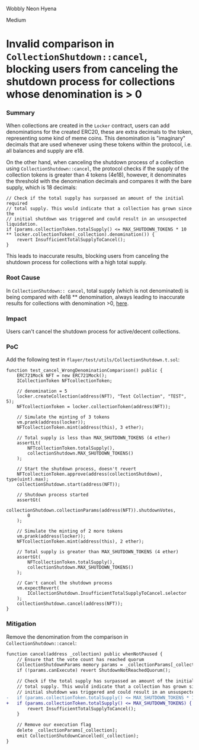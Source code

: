 Wobbly Neon Hyena

Medium

# Invalid comparison in `CollectionShutdown::cancel`, blocking users from canceling the shutdown process for collections whose denomination is > 0

### Summary

When collections are created in the `Locker` contract, users can add denominations for the created ERC20, these are extra decimals to the token, representing some kind of meme coins. This denomination is "imaginary" decimals that are used whenever using these tokens within the protocol, i.e. all balances and supply are e18.

On the other hand, when canceling the shutdown process of a collection using `CollectionShutdown::cancel`, the protocol checks if the supply of the collection tokens is greater than 4 tokens (4e18), however, it denominates the threshold with the denomination decimals and compares it with the bare supply, which is 18 decimals:
```solidity
// Check if the total supply has surpassed an amount of the initial required
// total supply. This would indicate that a collection has grown since the
// initial shutdown was triggered and could result in an unsuspected liquidation.
if (params.collectionToken.totalSupply() <= MAX_SHUTDOWN_TOKENS * 10 ** locker.collectionToken(_collection).denomination()) {
    revert InsufficientTotalSupplyToCancel();
}
```

This leads to inaccurate results, blocking users from canceling the shutdown process for collections with a high total supply.

### Root Cause

In `CollectionShutdown:: cancel`, total supply (which is not denominated) is being compared with 4e18 ** denomination, always leading to inaccurate results for collections with denomination >0, [here](https://github.com/sherlock-audit/2024-08-flayer/blob/main/flayer/src/contracts/utils/CollectionShutdown.sol#L390-L405).

### Impact

Users can't cancel the shutdown process for active/decent collections.

### PoC

Add the following test in `flayer/test/utils/CollectionShutdown.t.sol`:

```solidity
function test_cancel_WrongDenominationComparison() public {
    ERC721Mock NFT = new ERC721Mock();
    ICollectionToken NFTcollectionToken;

    // denomination = 5
    locker.createCollection(address(NFT), "Test Collection", "TEST", 5);
    NFTcollectionToken = locker.collectionToken(address(NFT));

    // Simulate the minting of 3 tokens
    vm.prank(address(locker));
    NFTcollectionToken.mint(address(this), 3 ether);

    // Total supply is less than MAX_SHUTDOWN_TOKENS (4 ether)
    assertLt(
        NFTcollectionToken.totalSupply(),
        collectionShutdown.MAX_SHUTDOWN_TOKENS()
    );

    // Start the shutdown process, doesn't revert
    NFTcollectionToken.approve(address(collectionShutdown), type(uint).max);
    collectionShutdown.start(address(NFT));

    // Shutdown process started
    assertGt(
        collectionShutdown.collectionParams(address(NFT)).shutdownVotes,
        0
    );

    // Simulate the minting of 2 more tokens
    vm.prank(address(locker));
    NFTcollectionToken.mint(address(this), 2 ether);

    // Total supply is greater than MAX_SHUTDOWN_TOKENS (4 ether)
    assertGt(
        NFTcollectionToken.totalSupply(),
        collectionShutdown.MAX_SHUTDOWN_TOKENS()
    );

    // Can't cancel the shutdown process
    vm.expectRevert(
        ICollectionShutdown.InsufficientTotalSupplyToCancel.selector
    );
    collectionShutdown.cancel(address(NFT));
}
```

### Mitigation

Remove the denomination from the comparison in `CollectionShutdown::cancel`:

```diff
function cancel(address _collection) public whenNotPaused {
    // Ensure that the vote count has reached quorum
    CollectionShutdownParams memory params = _collectionParams[_collection];
    if (!params.canExecute) revert ShutdownNotReachedQuorum();

    // Check if the total supply has surpassed an amount of the initial required
    // total supply. This would indicate that a collection has grown since the
    // initial shutdown was triggered and could result in an unsuspected liquidation.
-   if (params.collectionToken.totalSupply() <= MAX_SHUTDOWN_TOKENS * 10 ** locker.collectionToken(_collection).denomination()) {
+   if (params.collectionToken.totalSupply() <= MAX_SHUTDOWN_TOKENS) {
        revert InsufficientTotalSupplyToCancel();
    }

    // Remove our execution flag
    delete _collectionParams[_collection];
    emit CollectionShutdownCancelled(_collection);
}
```
